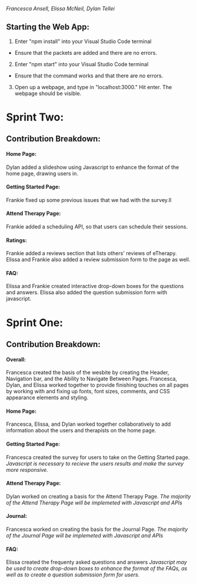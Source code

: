 _Francesca Ansell, Elissa McNeil, Dylan Tellei_

## Starting the Web App:
1. Enter "npm install" into your Visual Studio Code terminal 
  - Ensure that the packets are added and there are no errors.
2. Enter "npm start" into your Visual Studio Code terminal
  - Ensure that the command works and that there are no errors.
3. Open up a webpage, and type in "localhost:3000." Hit enter. The webpage should be visible. 

# Sprint Two: 
## Contribution Breakdown:
#### Home Page:
Dylan added a slideshow using Javascript to enhance the format of the home page, drawing users in. 

#### Getting Started Page:
Frankie fixed up some previous issues that we had with the survey.ll

#### Attend Therapy Page:
Frankie added a scheduling API, so that users can schedule their sessions. 

#### Ratings:
Frankie added a reviews section that lists others' reviews of eTherapy. Elissa and Frankie also added a review submission form to the page as well.

#### FAQ: 
Elissa and Frankie created interactive drop-down boxes for the questions and answers. Elissa also added the question submission form with javascript.

# Sprint One:
## Contribution Breakdown: 
#### Overall:
Francesca created the basis of the wesbite by creating the Header, Navigation bar, and the Ability to Navigate Between Pages.
Francesca, Dylan, and Elissa worked together to provide finishing touches on all pages by working with and fixing up fonts, font sizes, comments, and CSS appearance elements and styling. 

#### Home Page:
Francesca, Elissa, and Dylan worked together collaboratively to add information about the users and therapists on the home page. 

#### Getting Started Page:
Francesca created the survey for users to take on the Getting Started page.
_Javascript is necessary to recieve the users results and make the survey more responsive._

#### Attend Therapy Page:
Dylan worked on creating a basis for the Attend Therapy Page.
_The majority of the Attend Therapy Page will be implemeted with Javascript and APIs_

#### Journal:
Francesca worked on creating the basis for the Journal Page.
_The majority of the Journal Page will be implemeted with Javascript and APIs_

#### FAQ: 
Elissa created the frequenty asked questions and answers
_Javascript may be used to create drop-down boxes to enhance the format of the FAQs, as well as to create a question submission form for users._
